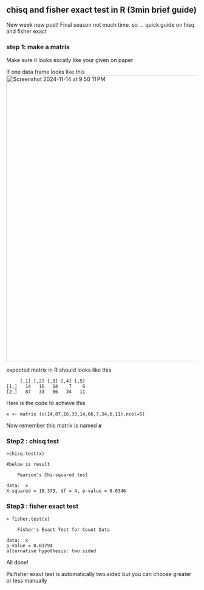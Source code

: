 ## chisq and fisher exact test in R (3min brief guide)
New week new post! Final season not much time. so ... quick guide on hisq and fisher exact
### step 1: make a matrix 
Make sure it looks excatly like your given on paper 

If one data frame looks like this 
<img width="753" alt="Screenshot 2024-11-14 at 9 50 11 PM" src="https://github.com/user-attachments/assets/6189867e-c529-4d31-b228-7677d7bb013c">

expected matrix in R should looks like this 
```
     [,1] [,2] [,3] [,4] [,5]
[1,]   14   16   14    7    6
[2,]   87   33   66   34   11
```
Here is the code to achieve this 
```
x <- matrix (c(14,87,16,33,14,66,7,34,6,11),ncol=5)
```
Now remember this matrix is named ***x***

### Step2 : chisq test
```
>chisq.test(x)

#below is result 

	Pearson's Chi-squared test

data:  x
X-squared = 10.373, df = 4, p-value = 0.0346
```
### Step3 : fisher exact test
```
> fisher.test(x)

	Fisher's Exact Test for Count Data

data:  x
p-value = 0.03794
alternative hypothesis: two.sided
```

All done!

Ps:fisher exavt test is automatically two.sided but you can choose greater or less manually

